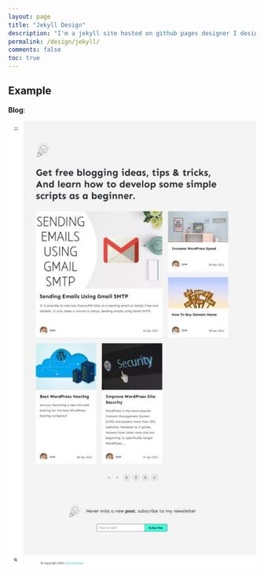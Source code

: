 ```yaml
---
layout: page
title: "Jekyll Design"
description: "I'm a jekyll site hosted on github pages designer I design website free without charging anything, "
permalink: /design/jekyll/
comments: false
toc: true
---
```



## Example

**Blog**:       

![shoaiyb sysa](/assets/images/sysa.ml.screenshot.webp)         





